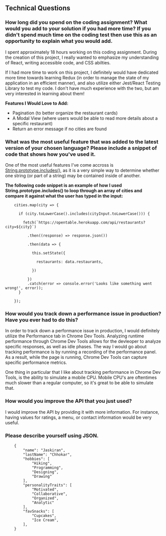 ## Technical Questions 

### How long did you spend on the coding assignment? What would you add to your solution if you had more time? If you didn't spend much time on the coding test then use this as an opportunity to explain what you would add.

I spent approximately 18 hours working on this coding assignment. During the creation of this project, I really wanted to emphasize my understanding of React, writing accessible code, and CSS abilties. 

If I had more time to work on this project, I definitely would have dedicated more time towards learning Redux (in order to manage the state of my application in an efficient manner), and also utilize either Jest/React Testing Library to test my code. I don't have much experience with the two, but am very interested in learning about them! 

**Features I Would Love to Add:**
- Pagination (to better organize the restaurant cards) 
- A Modal View (where users would be able to read more details about a specific restaurant) 
- Return an error message if no cities are found

### What was the most useful feature that was added to the latest version of your chosen language? Please include a snippet of code that shows how you've used it.

One of the most useful features I've come accross is [String.prototype.includes()](https://developer.mozilla.org/en-US/docs/Web/JavaScript/Reference/Global_Objects/String/includes), as it is a very simple way to determine whether one string (or part of a string) may be contained inside of another.

**The following code snippet is an example of how I used String.prototype.includes() to loop through an array of cities and compare it against what the user has typed in the input:**


```
    cities.map(city => {
    
      if (city.toLowerCase().includes(cityInput.toLowerCase())) {
      
        fetch(`https://opentable.herokuapp.com/api/restaurants?city=${city}`)
        
          .then((response) => response.json())
          
          .then(data => {
          
            this.setState({
            
              restaurants: data.restaurants,
              
            })
            
          })
          .catch(error => console.error('Looks like something went wrong!', error));
      }
      
    });
```

### How would you track down a performance issue in production? Have you ever had to do this?

In order to track down a performance issue in production, I would definitely utilize the Performance tab in Chrome Dev Tools. Analyzing runtime performance through Chrome Dev Tools allows for the devleoper to analyze specific responses, as well as idle phases. The way I would go about tracking performance is by running a recording of the performance panel. As a result, while the page is running, Chrome Dev Tools can capture specific performance metrics. 

One thing in particular that I like about tracking performance in Chrome Dev Tools, is the ability to simulate a mobile CPU. Mobile CPU's are oftentimes much slower than a regular computer, so it's great to be able to simulate that. 

### How would you improve the API that you just used?

I would improve the API by providing it with more information. For instance, having values for ratings, a menu, or contact information would be very useful. 

### Please describe yourself using JSON.

```
    {
        "name": "Jaskiran", 
        "lastName": "Chhokar", 
        "hobbies": [ 
            "Hiking", 
            "Programming", 
            "Designing", 
            "Drawing"
        ],
        "personalityTraits": [
            "Motivated", 
            "Collaborative", 
            "Organized", 
            "Analytic"
        ], 
        "favSnacks": [
            "Cupcakes", 
            "Ice Cream",
        ],
    }
```